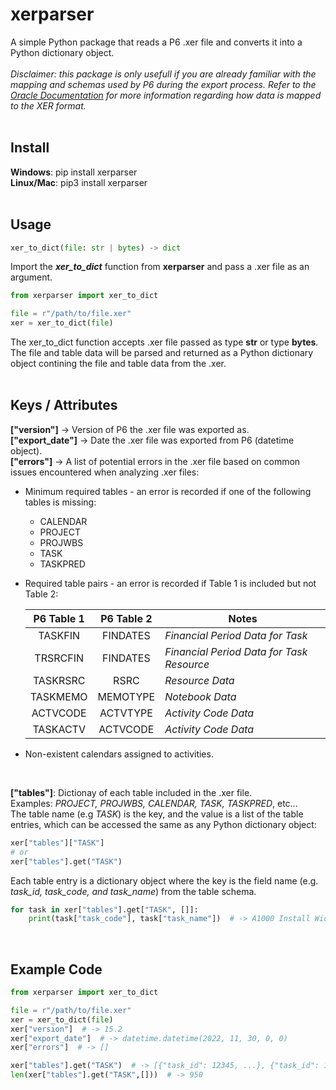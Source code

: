# xerparser

A simple Python package that reads a P6 .xer file and converts it into a Python dictionary object.  
<br>
*Disclaimer: this package is only usefull if you are already familiar with the mapping and schemas used by P6 during the export process. 
Refer to the [Oracle Documentation]( https://docs.oracle.com/cd/F25600_01/English/Mapping_and_Schema/xer_import_export_data_map_project/index.htm) for more information regarding how data is mapped to the XER format.*  
<br>
## Install
**Windows**: pip install xerparser  
**Linux/Mac**: pip3 install xerparser  
<br>
## Usage
```python
xer_to_dict(file: str | bytes) -> dict
```  
Import the ***xer_to_dict*** function from **xerparser**  and pass a .xer file as an argument.  
```python
from xerparser import xer_to_dict

file = r"/path/to/file.xer"
xer = xer_to_dict(file)
```
The xer_to_dict function accepts .xer file passed as type **str** or type **bytes**.  
The file and table data will be parsed and returned as a Python dictionary object contining the file and table data from the .xer.  
<br>
## Keys / Attributes 
**\["version"]** -> Version of P6 the .xer file was exported as.  <br>
**\["export_date"]** -> Date the .xer file was exported from P6 (datetime object).  
**\["errors"]** -> A list of potential errors in the .xer file based on common issues encountered when analyzing .xer files:  
- Minimum required tables - an error is recorded if one of the following tables is missing:
  - CALENDAR
  - PROJECT
  - PROJWBS
  - TASK
  - TASKPRED  
- Required table pairs - an error is recorded if Table 1 is included but not Table 2:  
  
  | P6 Table 1       | P6 Table 2       | Notes    |
  | :-----------: |:-------------:|----------|
  | TASKFIN | FINDATES | *Financial Period Data for Task* |
  | TRSRCFIN | FINDATES | *Financial Period Data for Task Resource* |
  | TASKRSRC | RSRC | *Resource Data* |
  | TASKMEMO | MEMOTYPE | *Notebook Data* |
  | ACTVCODE | ACTVTYPE | *Activity Code Data* |
  | TASKACTV | ACTVCODE | *Activity Code Data* |

- Non-existent calendars assigned to activities.
<br>  
  
**\["tables"]**: Dictionay of each table included in the .xer file.  
Examples: *PROJECT, PROJWBS, CALENDAR, TASK, TASKPRED*, etc...  
The table name (e.g *TASK*) is the key, and the value is a list of the table entries, which can be accessed the same as any Python dictionary object:  
    
```python
xer["tables"]["TASK"]
# or
xer["tables"].get("TASK")
```  

Each table entry is a dictionary object where the key is the field name (e.g. *task_id, task_code, and task_name*) from the table schema.

```python
for task in xer["tables"].get["TASK", []]:  
    print(task["task_code"], task["task_name"])  # -> A1000 Install Widget
```  
<br>  

## Example Code
```python
from xerparser import xer_to_dict  

file = r"/path/to/file.xer"
xer = xer_to_dict(file)  
xer["version"]  # -> 15.2  
xer["export_date"]  # -> datetime.datetime(2022, 11, 30, 0, 0)  
xer["errors"]  # -> []  

xer["tables"].get("TASK")  # -> [{"task_id": 12345, ...}, {"task_id": 12346,...}]  
len(xer["tables"].get("TASK",[]))  # -> 950
```